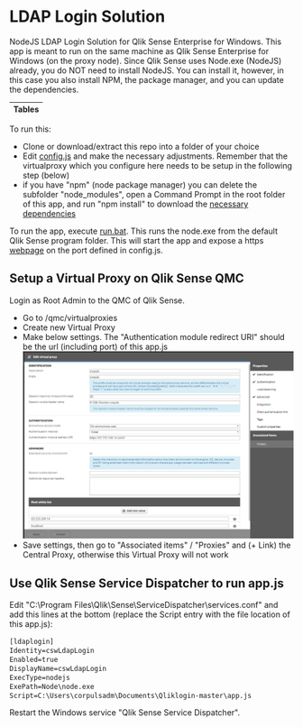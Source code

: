 # LDAP Login Solution
NodeJS LDAP Login Solution for Qlik Sense Enterprise for Windows. This app is meant to run on the same machine as Qlik Sense Enterprise for Windows (on the proxy node). Since Qlik Sense uses Node.exe (NodeJS) already, you do NOT need to install NodeJS. You can install it, however, in this case you also install NPM, the package manager, and you can update the dependencies.

| Tables |
| ------ |

To run this:
 * Clone or download/extract this repo into a folder of your choice
 * Edit <a href="config.js">config.js</a> and make the necessary adjustments. Remember that the virtualproxy which you configure here needs to be setup in the following step (below)
 * if you have "npm" (node package manager) you can delete the subfolder "node_modules", open a Command Prompt in the root folder of this app, and run "npm install" to download the <a href="package.json">necessary dependencies</a>
 
To run the app, execute <a href="run.bat">run.bat</a>. This runs the node.exe from the default Qlik Sense program folder. This will start the app and expose a https <a href="login.html">webpage</a> on the port defined in config.js. 

## Setup a Virtual Proxy on Qlik Sense QMC

Login as Root Admin to the QMC of Qlik Sense. 
 * Go to /qmc/virtualproxies
 * Create new Virtual Proxy 
 * Make below settings. The "Authentication module redirect URI" should be the url (including port) of this app.js
![screenshot](/public/screenshot.png "screenshot") 
 * Save settings, then go to "Associated items" / "Proxies" and (+ Link) the Central Proxy, otherwise this Virtual Proxy will not work
 

## Use Qlik Sense Service Dispatcher to run app.js
Edit "C:\Program Files\Qlik\Sense\ServiceDispatcher\services.conf" and add this lines at the bottom (replace the Script entry with the file location of this app.js):
```
[ldaplogin]
Identity=cswLdapLogin
Enabled=true
DisplayName=cswLdapLogin
ExecType=nodejs
ExePath=Node\node.exe
Script=C:\Users\corpulsadm\Documents\Qliklogin-master\app.js
```
Restart the Windows service "Qlik Sense Service Dispatcher". 
